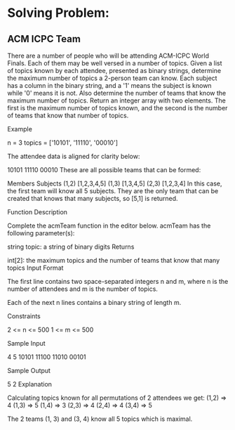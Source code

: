 # Solving Problem:

## ACM ICPC Team

There are a number of people who will be attending ACM-ICPC World Finals. Each of them may be well versed in a number of topics. Given a list of topics known by each attendee, presented as binary strings, determine the maximum number of topics a 2-person team can know. Each subject has a column in the binary string, and a '1' means the subject is known while '0' means it is not. Also determine the number of teams that know the maximum number of topics. Return an integer array with two elements. The first is the maximum number of topics known, and the second is the number of teams that know that number of topics.

Example

n = 3
topics = ['10101', '11110', '00010']


The attendee data is aligned for clarity below:

10101
11110
00010
These are all possible teams that can be formed:

Members Subjects
(1,2)   [1,2,3,4,5]
(1,3)   [1,3,4,5]
(2,3)   [1,2,3,4]
In this case, the first team will know all 5 subjects. They are the only team that can be created that knows that many subjects, so [5,1]  is returned.

Function Description

Complete the acmTeam function in the editor below.
acmTeam has the following parameter(s):

string topic: a string of binary digits
Returns

int[2]: the maximum topics and the number of teams that know that many topics
Input Format

The first line contains two space-separated integers n and m, where n is the number of attendees and m is the number of topics.

Each of the next n lines contains a binary string of length m.

Constraints

2 <= n <= 500
1 <= m <= 500

Sample Input

4 5
10101
11100
11010
00101

Sample Output

5
2
Explanation

Calculating topics known for all permutations of 2 attendees we get:
(1,2) => 4
(1,3) => 5
(1,4) => 3
(2,3) => 4
(2,4) => 4
(3,4) => 5

The 2 teams (1, 3) and (3, 4) know all 5 topics which is maximal.
